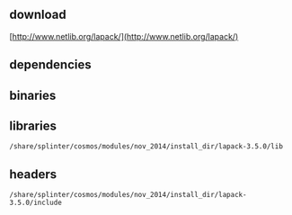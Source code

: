 ## download

[http://www.netlib.org/lapack/](http://www.netlib.org/lapack/)

## dependencies

## binaries


## libraries

	/share/splinter/cosmos/modules/nov_2014/install_dir/lapack-3.5.0/lib

## headers

	/share/splinter/cosmos/modules/nov_2014/install_dir/lapack-3.5.0/include
